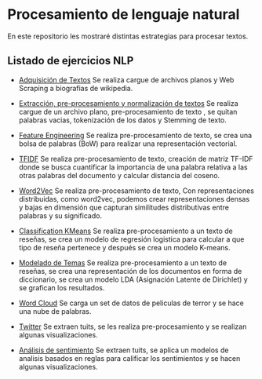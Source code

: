 # Procesamiento de lenguaje natural

En este repositorio les mostraré distintas estrategias para procesar textos.

## Listado de ejercicios NLP

* [Adquisición de Textos](https://nbviewer.jupyter.org/github/jonathanfuya/NLP/blob/master/Taller%2002%20-%20Adquisici%C3%B3n%20de%20Textos.ipynb) Se realiza cargue de archivos planos y Web Scraping a biografias de wikipedia.

* [Extracción, pre-procesamiento y normalización de textos](https://nbviewer.jupyter.org/github/jonathanfuya/NLP/blob/master/Taller%2003%20-%20Extracci%C3%B3n%2C%20pre-procesamiento%20%20y%20normalizaci%C3%B3n%20de%20textos.ipynb) Se realiza cargue de un archivo plano, pre-procesamiento de texto ,  se quitan palabras vacias, tokenización de los datos y Stemming de texto.

* [Feature Engineering](https://nbviewer.jupyter.org/github/jonathanfuya/NLP/blob/master/Taller%2004%20-%20Feature%20Engineering.ipynb) Se realiza pre-procesamiento de texto, se crea una bolsa de palabras (BoW) para realizar una representación vectorial.

* [TFIDF](https://nbviewer.jupyter.org/github/jonathanfuya/NLP/blob/master/Taller%2005%20-%20TFIDF.ipynb) Se realiza pre-procesamiento de texto, creación de matriz TF-IDF donde se busca cuantificar la importancia de una palabra relativa a las otras palabras del documento y calcular distancia del coseno.

* [Word2Vec](https://nbviewer.jupyter.org/github/jonathanfuya/NLP/blob/master/Taller%2006%20-%20Word2Vec.ipynb) Se realiza pre-procesamiento de texto, Con representaciones distribuidas, como word2vec, podemos crear representaciones densas y bajas en dimensión que capturan similitudes distributivas entre palabras y su significado.

* [Classification KMeans](https://nbviewer.jupyter.org/github/jonathanfuya/NLP/blob/master/Taller%2007%20-%20ClassificationKMeans.ipynb) Se realiza pre-procesamiento a un texto de reseñas, se crea un modelo de regresión logistica para calcular a que tipo de reseña pertenece y después se crea un modelo K-means.

* [Modelado de Temas](https://nbviewer.jupyter.org/github/jonathanfuya/NLP/blob/master/Taller%2008%20-%20Modelado%20de%20Temas.ipynb) Se realiza pre-procesamiento a un texto de reseñas, se crea una representación de los documentos en forma de diccionario, se crea un modelo LDA (Asignación Latente de Dirichlet) y se grafican los resultados.

* [Word Cloud](https://nbviewer.jupyter.org/github/jonathanfuya/NLP/blob/master/Taller%2009%20-%20Word%20Cloud.ipynb) Se carga un set de datos de peliculas de terror y se hace una nube de palabras.

* [Twitter](https://nbviewer.jupyter.org/github/jonathanfuya/NLP/blob/master/Taller%2010%20-%20Twitter.ipynb) Se extraen tuits, se les realiza pre-procesamiento y se realizan algunas visualizaciones.

* [Análisis de sentimiento](https://nbviewer.jupyter.org/github/jonathanfuya/NLP/blob/master/Taller%2011%20-%20Sentimiento.ipynb) Se extraen tuits, se aplica un modelos de analisis basados en reglas para calificar los sentimientos y se hacen algunas visualizaciones.
